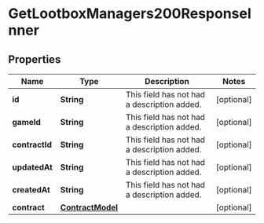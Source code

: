 

# GetLootboxManagers200ResponseInner


## Properties

| Name | Type | Description | Notes |
|------------ | ------------- | ------------- | -------------|
|**id** | **String** | This field has not had a description added. |  [optional] |
|**gameId** | **String** | This field has not had a description added. |  [optional] |
|**contractId** | **String** | This field has not had a description added. |  [optional] |
|**updatedAt** | **String** | This field has not had a description added. |  [optional] |
|**createdAt** | **String** | This field has not had a description added. |  [optional] |
|**contract** | [**ContractModel**](ContractModel.md) |  |  [optional] |



